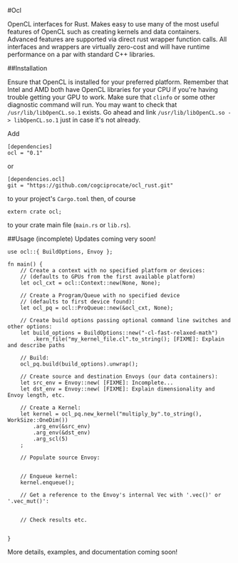 #Ocl

OpenCL interfaces for Rust. Makes easy to use many of the most useful features of OpenCL such as creating kernels and data containers. Advanced features are supported via direct rust wrapper function calls. All interfaces and wrappers are virtually zero-cost and will have runtime performance on a par with standard C++ libraries.

##Installation

Ensure that OpenCL is installed for your preferred platform. Remember that Intel and AMD both have OpenCL libraries for your CPU if you're having trouble getting your GPU to work. Make sure that `clinfo` or some other diagnostic command will run. You may want to check that `/usr/lib/libOpenCL.so.1` exists. Go ahead and link `/usr/lib/libOpenCL.so -> libOpenCL.so.1` just in case it's not already.

Add

```
[dependencies]
ocl = "0.1"
```

or

```
[dependencies.ocl]
git = "https://github.com/cogciprocate/ocl_rust.git"
```

to your project's `Cargo.toml` then, of course

```
extern crate ocl;
```

to your crate main file (`main.rs` or `lib.rs`).


##Usage (incomplete)
Updates coming very soon!
```
use ocl::{ BuildOptions, Envoy };

fn main() {
	// Create a context with no specified platform or devices:
	// (defaults to GPUs from the first available platform)
	let ocl_cxt = ocl::Context::new(None, None);

	// Create a Program/Queue with no specified device 
	// (defaults to first device found):
	let ocl_pq = ocl::ProQueue::new(&ocl_cxt, None);

	// Create build options passing optional command line switches and other options:
	let build_options = BuildOptions::new("-cl-fast-relaxed-math")
		.kern_file("my_kernel_file.cl".to_string(); [FIXME]: Explain and describe paths

	// Build:
	ocl_pq.build(build_options).unwrap();

	// Create source and destination Envoys (our data containers):
	let src_env = Envoy::new( [FIXME]: Incomplete...
	let dst_env = Envoy::new( [FIXME]: Explain dimensionality and Envoy length, etc.

	// Create a Kernel:
	let kernel = ocl_pq.new_kernel("multiply_by".to_string(), WorkSize::OneDim())
		.arg_env(&src_env)
		.arg_env(&dst_env)
		.arg_scl(5)
	;

	// Populate source Envoy:


	// Enqueue kernel:
	kernel.enqueue();

	// Get a reference to the Envoy's internal Vec with '.vec()' or '.vec_mut()':


	// Check results etc.


}
```


More details, examples, and documentation coming soon!
